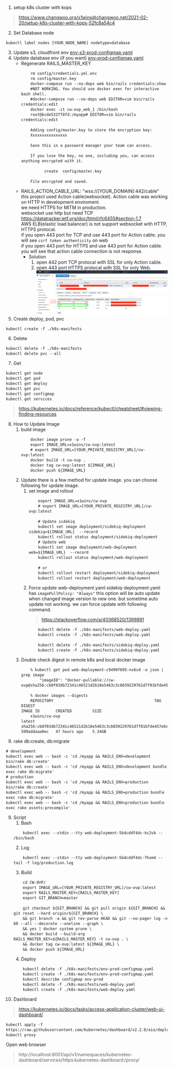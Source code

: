 1. setup k8s cluster with kops
> https://www.changwoo.org/x1wins@changwoo.net/2021-02-20/setup-k8s-cluster-with-kops-52fc8a54c4
2. Set Database node
```
kubectl label nodes [YOUR_NODE_NAME] nodetype=database
```
3. Update s3, cloudfront env
[env-s3-prod-configmap.yaml](/k8s-manifests/env-s3-prod-configmap.yaml)
4. Update database env (if you want)
[env-prod-configmap.yaml](/k8s-manifests/env-prod-configmap.yaml)
    - Regenerate RAILS_MASTER_KEY
        ```
            rm config/credentials.yml.enc 
            rm config/master.key 
            docker-compose run --no-deps web bin/rails credentials:show
            #NOT WORKING. You should use docker exec for interactive bash shell.
            #docker-compose run --no-deps web EDITOR=vim bin/rails credentials:edit 
            docker exec -it cw-ovp_web_1 /bin/bash
            root@bcde532ff8fd:/myapp# EDITOR=vim bin/rails credentials:edit
            
            Adding config/master.key to store the encryption key: 
            Xxxxxxxxxxxxxxxx

            Save this in a password manager your team can access.
            
            If you lose the key, no one, including you, can access anything encrypted with it.
            
                  create  config/master.key
            
            File encrypted and saved.
        ```
    - RAILS_ACTION_CABLE_URL: "wss://[YOUR_DOMAIN]:442/cable"
        this project used Action cable(websocket). Action cable was working on HTTP in development enviroment.<br/>
        we need HTTPS for MITM in production. <br/>
        websocket use http but need TCP https://datatracker.ietf.org/doc/html/rfc6455#section-1.7 <br/> 
        AWS ELB(elastic load balancer) is not support websocket with HTTP, HTTPS protocal.<br/>
        if you open 443 port for TCP and use 443 port for Action cable. you will see ```csrf token authenticity``` on web <br/>
        if you open 443 port for HTTPS and use 443 port for Action cable. you will see that action cable connection is not response.<br/>  
        - Solution
            1. open 442 port TCP protocal with SSL for only Action cable.
            2. open 443 port HTTPS protocal with SSL for only Web.
            ![aws_ELB_442_tcp_for_actioncable.png](aws_ELB_442_tcp_for_actioncable.png)
5. Create deploy, pod, pvc 
```
kubectl create -f ./k8s-manifests
```
6. Delete
```
kubectl delete -f ./k8s-manifests
kubectl delete pvc --all
```
7. Get
```
kubectl get node
kubectl get pod
kubectl get deploy
kubectl get pvc
kubectl get configmap
kubectl get services 
```
> https://kubernetes.io/docs/reference/kubectl/cheatsheet/#viewing-finding-resources
8. How to Update Image
    1. build image
        ```
            docker image prune -a -f
            export IMAGE_URL=x1wins/cw-ovp:latest
            # export IMAGE_URL=[YOUR_PRIVATE_REGISTRY_URL]/cw-ovp:latest
            docker build -t cw-ovp .
            docker tag cw-ovp:latest ${IMAGE_URL}
            docker push ${IMAGE_URL}
        ```
    3. Update 
        there is a few method for update image. you can choose following for update image.
        1. set image and rollout
            ```
                export IMAGE_URL=x1wins/cw-ovp
                # export IMAGE_URL=[YOUR_PRIVATE_REGISTRY_URL]/cw-ovp:latest
           
                # Update sidekiq
                kubectl set image deployment/sidekiq-deployment sidekiq=${IMAGE_URL}  --record
                kubectl rollout status deployment/sidekiq-deployment
                # Update web
                kubectl set image deployment/web-deployment web=${IMAGE_URL}  --record
                kubectl rollout status deployment/web-deployment
                
                # or
                kubectl rollout restart deployment/sidekiq-deployment
                kubectl rollout restart deployment/web-deployment
            ```
        2. Force update
            web-deployment.yaml sidekiq-deployment.yaml has ```imagePullPolicy: "Always"``` this option will be auto update when changed image version to new one.
            but sometime auto update not working. we can force update with following command. 
            > https://stackoverflow.com/a/40368520/1399891
            ```
                kubectl delete -f ./k8s-manifests/web-deploy.yaml
                kubectl create -f ./k8s-manifests/web-deploy.yaml
                
                kubectl delete -f ./k8s-manifests/sidekiq-deploy.yaml
                kubectl create -f ./k8s-manifests/sidekiq-deploy.yaml
            ```
    4. Double check digest in remote k8s and local docker image
        ```
            % kubectl get pod web-deployment-c9499f695-nx6sd -o json | grep image
                "imageID": "docker-pullable://cw-ovp@sha256:cb0f03db72341c46521d2b18e5463c3c6039229761d7f01bfde457e6c8ed2e2d",
            
            % docker images --digests
            REPOSITORY                                            TAG                 DIGEST                                                                    IMAGE ID       CREATED         SIZE
            x1wins/cw-ovp                                         latest              sha256:cb0f03db72341c46521d2b18e5463c3c6039229761d7f01bfde457e6c8ed2e2d   509addaaa0ec   47 hours ago    5.34GB
        ```
8. rake db:create, db:migrate
```
# development
kubectl exec web -- bash -c 'cd /myapp && RAILS_ENV=development bin/rake db:create'
kubectl exec web -- bash -c 'cd /myapp && RAILS_ENV=development bundle exec rake db:migrate'
# production
kubectl exec web -- bash -c 'cd /myapp && RAILS_ENV=production bin/rake db:create'
kubectl exec web -- bash -c 'cd /myapp && RAILS_ENV=production bundle exec rake db:migrate'
kubectl exec web -- bash -c 'cd /myapp && RAILS_ENV=production bundle exec rake assets:precompile'
```
9. Script
    1. Bash
    ```
        kubectl exec --stdin --tty web-deployment-5b4cddf4dc-kc2vb -- /bin/bash
    ```
    2. Log
    ```
        kubectl exec --stdin --tty web-deployment-5b4cddf4dc-7hxm4 -- tail -f log/production.log
    ```
    3. Build
    ```
        cd CW-OVP/
        export IMAGE_URL=[YOUR_PRIVATE_REGISTRY_URL]/cw-ovp:latest
        export RAILS_MASTER_KEY=[RAILS_MASTER_KEY]
        export GIT_BRANCH=master
   
        git checkout ${GIT_BRANCH} && git pull origin ${GIT_BRANCH} && git reset --hard origin/${GIT_BRANCH} \
        && git branch -a && git rev-parse HEAD && git --no-pager log -n 60 --all --decorate --oneline --graph \
        && yes | docker system prune \
        && docker build --build-arg RAILS_MASTER_KEY=${RAILS_MASTER_KEY} -t cw-ovp . \
        && docker tag cw-ovp:latest ${IMAGE_URL} \
        && docker push ${IMAGE_URL}
    ```
    4. Deploy
    ```
        kubectl delete -f ./k8s-manifests/env-prod-configmap.yaml
        kubectl create -f ./k8s-manifests/env-prod-configmap.yaml
        kubectl describe configmap env-prod
        kubectl delete -f ./k8s-manifests/web-deploy.yaml
        kubectl create -f ./k8s-manifests/web-deploy.yaml
    ```
9. Dashboard
> https://kubernetes.io/docs/tasks/access-application-cluster/web-ui-dashboard/
```
kubectl apply -f https://raw.githubusercontent.com/kubernetes/dashboard/v2.2.0/aio/deploy/recommended.yaml
kubectl proxy
```
Open web browser 
> http://localhost:8001/api/v1/namespaces/kubernetes-dashboard/services/https:kubernetes-dashboard:/proxy/